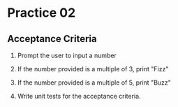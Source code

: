 # Practice 02

## Acceptance Criteria

 1. Prompt the user to input a number
 2. If the number provided is a multiple of 3, print "Fizz"
 3. If the number provided is a multiple of 5, print "Buzz"

 4. Write unit tests for the acceptance criteria.